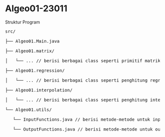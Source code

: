 # Algeo01-23011

Struktur Program
<pre>
src/<br />
├── Algeo01.Main.java<br />
├── Algeo01.matrix/<br />
│   └── ... // berisi berbagai class seperti primitif matriks, eliminasi gauss, penghitung matriks balikan, dsb.<br />
├── Algeo01.regression/<br />
│   └── ... // berisi berbagai class seperti penghitung regresi linier, regresi kuadratik, dsb.<br />
├── Algeo01.interpolation/<br />
│   └── ... // berisi berbagai class seperti penghitung interpolasi linier, interpolasi bicubic spline, dsb.<br />
└── Algeo01.utils/<br />
   └── InputFunctions.java // berisi metode-metode untuk input (termasuk validasi input, dsb.)<br />
   └── OutputFunctions.java // berisi metode-metode untuk output<br />
</pre>
